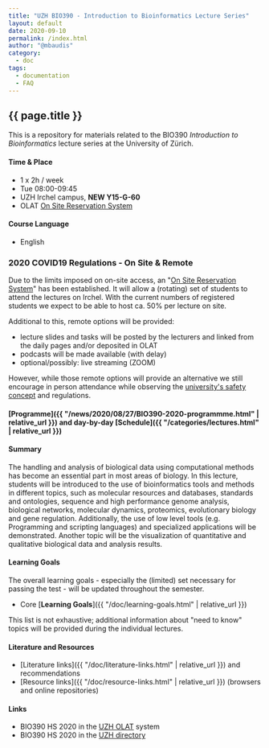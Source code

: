 ```yaml
---
title: "UZH BIO390 - Introduction to Bioinformatics Lecture Series"
layout: default
date: 2020-09-10
permalink: /index.html
author: "@mbaudis"
category:
  - doc
tags:
  - documentation
  - FAQ
---
```


## {{ page.title }}

This is a repository for materials related to the BIO390 _Introduction to Bioinformatics_ lecture series at the University of Zürich.

#### Time & Place

* 1 x 2h / week
* Tue 08:00-09:45
* UZH Irchel campus, **NEW Y15-G-60**
* OLAT [On Site Reservation System](https://lms.uzh.ch/auth/RepositoryEntry/16814276758/CourseNode/102334338362995)

#### Course Language

* English

### 2020 COVID19 Regulations - On Site & Remote

Due to the limits imposed on on-site access, an "[On Site Reservation System](https://lms.uzh.ch/auth/RepositoryEntry/16814276758/CourseNode/102334338362995)"
has been established. It will allow a (rotating) set of students to attend the
lectures on Irchel. With the current numbers of registered students we expect to
be able to host ca. 50% per lecture on site.

Additional to this, remote options will be provided:

* lecture slides and tasks will be posted by the lecturers and linked from the
daily pages and/or deposited in OLAT
* podcasts will be made available (with delay)
* optional/possibly: live streaming (ZOOM)

However, while those remote options will provide an alternative we still encourage
in person attendance while observing the [university's safety concept](https://www.uzh.ch/cmsssl/en/about/coronavirus/safetyconcept.html) and regulations.

#### [Programme]({{ "/news/2020/08/27/BIO390-2020-programmme.html" | relative_url }}) and day-by-day [Schedule]({{ "/categories/lectures.html" | relative_url }})

#### Summary

The handling and analysis of biological data using computational methods has become an essential part in most areas of biology. In this lecture, students will be introduced to the use of bioinformatics tools and methods in different topics, such as molecular resources and databases, standards and ontologies, sequence and high performance genome analysis, biological networks, molecular dynamics, proteomics, evolutionary biology and gene regulation. Additionally, the use of low level tools (e.g. Programming and scripting languages) and specialized applications will be demonstrated. Another topic will be the visualization of quantitative and qualitative biological data and analysis results.

#### Learning Goals

The overall learning goals - especially the (limited) set necessary for passing the test - will be updated throughout the semester.

* Core [__Learning Goals__]({{ "/doc/learning-goals.html" | relative_url }})

This list is not exhaustive; additional information about "need to know" topics
will be provided during the individual lectures.

#### Literature and Resources

* [Literature links]({{ "/doc/literature-links.html" | relative_url }}) and recommendations
* [Resource links]({{ "/doc/resource-links.html" | relative_url }}) (browsers and online repositories)

#### Links

* BIO390 HS 2020 in the [UZH OLAT](https://lms.uzh.ch/auth/RepositoryEntry/16814276758/CourseNode/85421310414617) system
* BIO390 HS 2020 in the [UZH directory](https://studentservices.uzh.ch/uzh/anonym/vvz/index.html?#/details/2020/003/SM/51009472)
